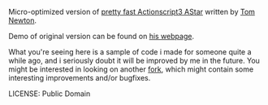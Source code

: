 

Micro-optimized version of [pretty fast Actionscript3 AStar](https://github.com/tomnewton/AS3AStar) written by [Tom Newton](http://yyztom.com/).

Demo of original version can be found on [his webpage](http://yyztom.com/post/4134224616/pretty-fast-astar-in-actionscript-3).

What you're seeing here is a sample of code i made for someone quite a while ago, and i seriously doubt it will be improved by me in the future. You might be interested in looking on another [fork](https://github.com/martin-mfg/AS3-AStar), which might contain some interesting improvements and/or bugfixes.


LICENSE:
	Public Domain